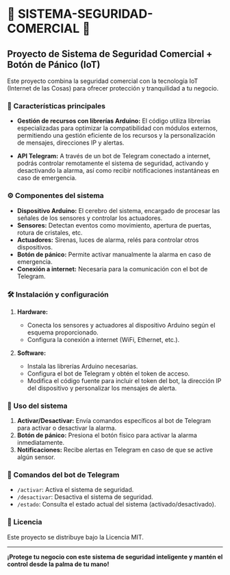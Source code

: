 # 🔐 SISTEMA-SEGURIDAD-COMERCIAL 🔐

## Proyecto de Sistema de Seguridad Comercial + Botón de Pánico (IoT)

Este proyecto combina la seguridad comercial con la tecnología IoT (Internet de las Cosas) para ofrecer protección y tranquilidad a tu negocio.

### 🚨 Características principales

- **Gestión de recursos con librerías Arduino:** El código utiliza librerías especializadas para optimizar la compatibilidad con módulos externos, permitiendo una gestión eficiente de los recursos y la personalización de mensajes, direcciones IP y alertas.

- **API Telegram:**  A través de un bot de Telegram conectado a internet, podrás controlar remotamente el sistema de seguridad, activando y desactivando la alarma, así como recibir notificaciones instantáneas en caso de emergencia.

### ⚙️ Componentes del sistema

- **Dispositivo Arduino:** El cerebro del sistema, encargado de procesar las señales de los sensores y controlar los actuadores.
- **Sensores:** Detectan eventos como movimiento, apertura de puertas, rotura de cristales, etc.
- **Actuadores:** Sirenas, luces de alarma, relés para controlar otros dispositivos.
- **Botón de pánico:** Permite activar manualmente la alarma en caso de emergencia.
- **Conexión a internet:** Necesaria para la comunicación con el bot de Telegram.

### 🛠️ Instalación y configuración

1. **Hardware:**
   - Conecta los sensores y actuadores al dispositivo Arduino según el esquema proporcionado.
   - Configura la conexión a internet (WiFi, Ethernet, etc.).

2. **Software:**
   - Instala las librerías Arduino necesarias.
   - Configura el bot de Telegram y obtén el token de acceso.
   - Modifica el código fuente para incluir el token del bot, la dirección IP del dispositivo y personalizar los mensajes de alerta.

### 📱 Uso del sistema

1. **Activar/Desactivar:** Envía comandos específicos al bot de Telegram para activar o desactivar la alarma.
2. **Botón de pánico:** Presiona el botón físico para activar la alarma inmediatamente.
3. **Notificaciones:** Recibe alertas en Telegram en caso de que se active algún sensor.

### 🤖 Comandos del bot de Telegram

- `/activar`: Activa el sistema de seguridad.
- `/desactivar`: Desactiva el sistema de seguridad.
- `/estado`: Consulta el estado actual del sistema (activado/desactivado).

### 📄 Licencia

Este proyecto se distribuye bajo la Licencia MIT. 

---

**¡Protege tu negocio con este sistema de seguridad inteligente y mantén el control desde la palma de tu mano!** 
